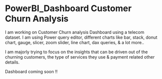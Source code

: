 # PowerBI_Dashboard Customer Churn Analysis

I am working on Customer Churn analysis Dashboard using a telecom dataset.
I am using Power query editor, different charts like bar, stack, donut chart, gauge, slicer, zoom slider, line chart, dax queries, & a lot more..


I am majorly trying to focus on the insights that can be driven out of the churning customers, the type of services they use & payment related other details.


Dashboard coming soon !!
